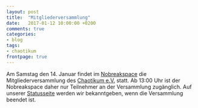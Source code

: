 ```yaml
---
layout: post
title:  "Mitgliederversammlung"
date:   2017-01-12 10:00:00 +0200
comments: true
categories:
- blog
tags:
- chaotikum
frontpage: true
---
```

Am Samstag den 14. Januar findet im [Nobreakspace](http://chaotikum.org/hackerspace:nbsp) die Mitgliederversammlung des [Chaotikum e.V.](http://chaotikum.org/offizielles:der_verein) statt. Ab 13:00 Uhr ist der Nobreakspace daher nur Teilnehmer an der Versammlung zugänglich. Auf unserer [Statusseite](http://nobreakspace.org/status/) werden wir bekanntgeben, wenn die Versammlung beendet ist.
